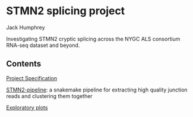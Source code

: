 # STMN2 splicing project

Jack Humphrey

Investigating STMN2 cryptic splicing across the NYGC ALS consortium RNA-seq dataset and beyond.

## Contents

[Project Specification](https://docs.google.com/document/d/1F_UhgegFlxlZr5xlEf8wALQkHnx7PszNA_neMyx37kY/edit?usp=sharing)

[STMN2-pipeline](https://github.com/RajLabMSSM/STMN2-splicing/tree/master/STMN2-pipeline): a snakemake pipeline for extracting high quality junction reads and clustering them together

[Exploratory plots](https://github.com/RajLabMSSM/STMN2-splicing/blob/master/docs/STMN2_splicing.html)







